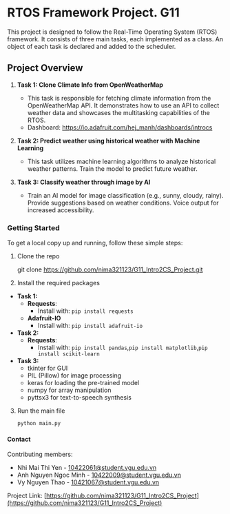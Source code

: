 
# RTOS Framework Project. G11 

This project is designed to follow the Real-Time Operating System (RTOS) framework. It consists of three main tasks, each implemented as a class. An object of each task is declared and added to the scheduler.

## Project Overview


1. **Task 1: Clone Climate Info from OpenWeatherMap**
   - This task is responsible for fetching climate information from the OpenWeatherMap API. It demonstrates how to use an API to collect weather data and showcases the multitasking capabilities of the RTOS.
   - Dashboard: https://io.adafruit.com/hej_manh/dashboards/introcs


2. **Task 2: Predict weather using historical weather with Machine Learning**
   - This task utilizes machine learning algorithms to analyze historical weather patterns. Train the model to predict future weather.

3. **Task 3: Classify weather through image by AI**
   - Train an AI model for image classification (e.g., sunny, cloudy, rainy). Provide suggestions based on weather conditions. Voice output for increased accessibility.

### Getting Started

To get a local copy up and running, follow these simple steps:

1. Clone the repo
  
   git clone https://github.com/nima321123/G11_Intro2CS_Project.git
  

2. Install the required packages

- **Task 1:**
  - **Requests**:
    - Install with: `pip install requests`
  - **Adafruit-IO**
    - Install with: `pip install adafruit-io`
- **Task 2:**
   - **Requests**:
       - Install with: `pip install pandas`,`pip install matplotlib`,`pip install scikit-learn`
- **Task 3:**
  - tkinter for GUI
  - PIL (Pillow) for image processing
  - keras for loading the pre-trained model
  - numpy for array manipulation
  - pyttsx3 for text-to-speech synthesis

3. Run the main file
   ```sh
   python main.py
   ```


#### Contact

Contributing members:

- Nhi Mai Thi Yen - 10422061@student.vgu.edu.vn
- Anh Nguyen Ngoc Minh - 10422009@student.vgu.edu.vn
- Vy Nguyen Thao - 10421067@student.vgu.edu.vn

Project Link: [https://github.com/nima321123/G11_Intro2CS_Project](https://github.com/nima321123/G11_Intro2CS_Project)

